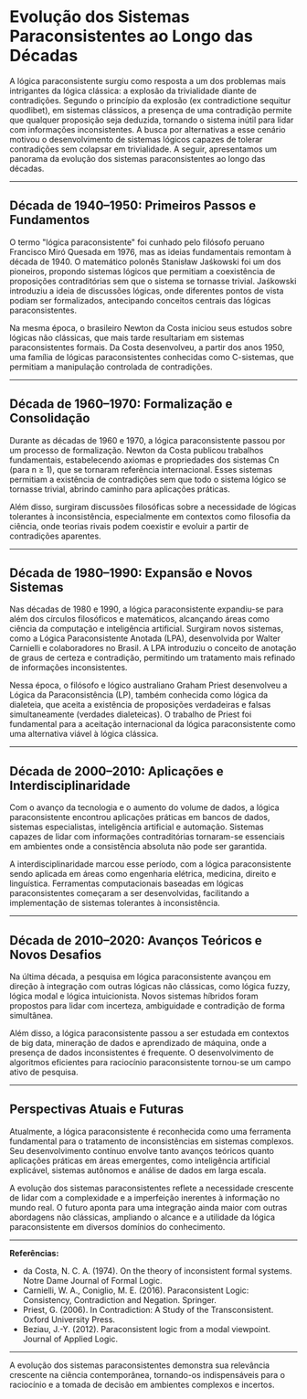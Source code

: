 # Evolução dos Sistemas Paraconsistentes ao Longo das Décadas

A lógica paraconsistente surgiu como resposta a um dos problemas mais intrigantes da lógica clássica: a explosão da trivialidade diante de contradições. Segundo o princípio da explosão (ex contradictione sequitur quodlibet), em sistemas clássicos, a presença de uma contradição permite que qualquer proposição seja deduzida, tornando o sistema inútil para lidar com informações inconsistentes. A busca por alternativas a esse cenário motivou o desenvolvimento de sistemas lógicos capazes de tolerar contradições sem colapsar em trivialidade. A seguir, apresentamos um panorama da evolução dos sistemas paraconsistentes ao longo das décadas.

---

## Década de 1940–1950: Primeiros Passos e Fundamentos

O termo "lógica paraconsistente" foi cunhado pelo filósofo peruano Francisco Miró Quesada em 1976, mas as ideias fundamentais remontam à década de 1940. O matemático polonês Stanisław Jaśkowski foi um dos pioneiros, propondo sistemas lógicos que permitiam a coexistência de proposições contraditórias sem que o sistema se tornasse trivial. Jaśkowski introduziu a ideia de discussões lógicas, onde diferentes pontos de vista podiam ser formalizados, antecipando conceitos centrais das lógicas paraconsistentes.

Na mesma época, o brasileiro Newton da Costa iniciou seus estudos sobre lógicas não clássicas, que mais tarde resultariam em sistemas paraconsistentes formais. Da Costa desenvolveu, a partir dos anos 1950, uma família de lógicas paraconsistentes conhecidas como C-sistemas, que permitiam a manipulação controlada de contradições.

---

## Década de 1960–1970: Formalização e Consolidação

Durante as décadas de 1960 e 1970, a lógica paraconsistente passou por um processo de formalização. Newton da Costa publicou trabalhos fundamentais, estabelecendo axiomas e propriedades dos sistemas Cn (para n ≥ 1), que se tornaram referência internacional. Esses sistemas permitiam a existência de contradições sem que todo o sistema lógico se tornasse trivial, abrindo caminho para aplicações práticas.

Além disso, surgiram discussões filosóficas sobre a necessidade de lógicas tolerantes à inconsistência, especialmente em contextos como filosofia da ciência, onde teorias rivais podem coexistir e evoluir a partir de contradições aparentes.

---

## Década de 1980–1990: Expansão e Novos Sistemas

Nas décadas de 1980 e 1990, a lógica paraconsistente expandiu-se para além dos círculos filosóficos e matemáticos, alcançando áreas como ciência da computação e inteligência artificial. Surgiram novos sistemas, como a Lógica Paraconsistente Anotada (LPA), desenvolvida por Walter Carnielli e colaboradores no Brasil. A LPA introduziu o conceito de anotação de graus de certeza e contradição, permitindo um tratamento mais refinado de informações inconsistentes.

Nessa época, o filósofo e lógico australiano Graham Priest desenvolveu a Lógica da Paraconsistência (LP), também conhecida como lógica da dialeteia, que aceita a existência de proposições verdadeiras e falsas simultaneamente (verdades dialeteicas). O trabalho de Priest foi fundamental para a aceitação internacional da lógica paraconsistente como uma alternativa viável à lógica clássica.

---

## Década de 2000–2010: Aplicações e Interdisciplinaridade

Com o avanço da tecnologia e o aumento do volume de dados, a lógica paraconsistente encontrou aplicações práticas em bancos de dados, sistemas especialistas, inteligência artificial e automação. Sistemas capazes de lidar com informações contraditórias tornaram-se essenciais em ambientes onde a consistência absoluta não pode ser garantida.

A interdisciplinaridade marcou esse período, com a lógica paraconsistente sendo aplicada em áreas como engenharia elétrica, medicina, direito e linguística. Ferramentas computacionais baseadas em lógicas paraconsistentes começaram a ser desenvolvidas, facilitando a implementação de sistemas tolerantes à inconsistência.

---

## Década de 2010–2020: Avanços Teóricos e Novos Desafios

Na última década, a pesquisa em lógica paraconsistente avançou em direção à integração com outras lógicas não clássicas, como lógica fuzzy, lógica modal e lógica intuicionista. Novos sistemas híbridos foram propostos para lidar com incerteza, ambiguidade e contradição de forma simultânea.

Além disso, a lógica paraconsistente passou a ser estudada em contextos de big data, mineração de dados e aprendizado de máquina, onde a presença de dados inconsistentes é frequente. O desenvolvimento de algoritmos eficientes para raciocínio paraconsistente tornou-se um campo ativo de pesquisa.

---

## Perspectivas Atuais e Futuras

Atualmente, a lógica paraconsistente é reconhecida como uma ferramenta fundamental para o tratamento de inconsistências em sistemas complexos. Seu desenvolvimento contínuo envolve tanto avanços teóricos quanto aplicações práticas em áreas emergentes, como inteligência artificial explicável, sistemas autônomos e análise de dados em larga escala.

A evolução dos sistemas paraconsistentes reflete a necessidade crescente de lidar com a complexidade e a imperfeição inerentes à informação no mundo real. O futuro aponta para uma integração ainda maior com outras abordagens não clássicas, ampliando o alcance e a utilidade da lógica paraconsistente em diversos domínios do conhecimento.

---

**Referências:**

- da Costa, N. C. A. (1974). On the theory of inconsistent formal systems. Notre Dame Journal of Formal Logic.
- Carnielli, W. A., Coniglio, M. E. (2016). Paraconsistent Logic: Consistency, Contradiction and Negation. Springer.
- Priest, G. (2006). In Contradiction: A Study of the Transconsistent. Oxford University Press.
- Beziau, J.-Y. (2012). Paraconsistent logic from a modal viewpoint. Journal of Applied Logic.

---

A evolução dos sistemas paraconsistentes demonstra sua relevância crescente na ciência contemporânea, tornando-os indispensáveis para o raciocínio e a tomada de decisão em ambientes complexos e incertos.